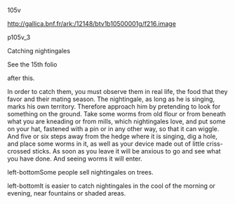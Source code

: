 105v

http://gallica.bnf.fr/ark:/12148/btv1b10500001g/f216.image

p105v_3

Catching nightingales

See the 15th folio

after this.

In order to catch them, you must observe them in real life, the food that they favor and their mating season.  The nightingale, as long as he is singing, marks his own territory.  Therefore approach him by pretending to look for something on the ground.  Take some worms from old flour or from beneath what you are kneading or from mills, which nightingales love, and put some on your hat, fastened with a pin or in any other way, so that it can wiggle.  And five or six steps away from the hedge where it is singing, dig a hole, and place some worms in it, as well as your device made out of little criss-crossed sticks.  As soon as you leave it will be anxious to go and see what you have done.  And seeing worms it will enter.

left-bottomSome people sell nightingales on trees.

left-bottomIt is easier to catch nightingales in the cool of the morning or evening, near fountains or shaded areas.
